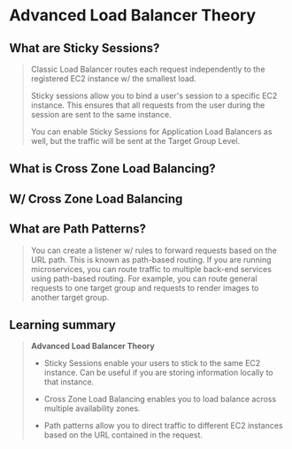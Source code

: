 # Advanced Load Balancer Theory

## What are Sticky Sessions?

> Classic Load Balancer routes each request independently to the registered EC2 instance w/ the smallest load.
>
> Sticky sessions allow you to bind a user's session to a specific EC2 instance. This ensures that all requests from the user during the session are sent to the same instance.
>
> You can enable Sticky Sessions for Application Load Balancers as well, but the traffic will be sent at the Target Group Level.

## What is Cross Zone Load Balancing?

## W/ Cross Zone Load Balancing

## What are Path Patterns?

> You can create a listener w/ rules to forward requests based on the URL path. This is known as path-based routing. If you are running microservices, you can route traffic to multiple back-end services using path-based routing. For example, you can route general requests to one target group and requests to render images to another target group.

## Learning summary

> **Advanced Load Balancer Theory**
> 
> * Sticky Sessions enable your users to stick to the same EC2 instance. Can be useful if you are storing information locally to that instance.
>
> * Cross Zone Load Balancing enables you to load balance across multiple availability zones.
>
> * Path patterns allow you to direct traffic to different EC2 instances based on the URL contained in the request.

